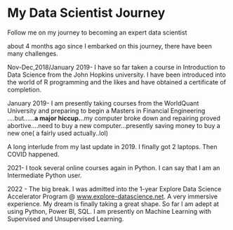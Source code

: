 # My Data Scientist Journey
Follow me on my journey to becoming an expert data scientist

about 4 months ago since I embarked on this journey, there have been many challenges. 

Nov-Dec,2018/January 2019-  I have so far taken a course in Introduction to Data Science from the John Hopkins  university. I have been introduced into the world of R programming and the likes and have obtained a certificate of completion. 

January 2019-   I am presently taking courses from the WorldQuant University and preparing to begin a Masters in Financial Engineering
....but......**a major hiccup.**..my computer broke down and repairing proved abortive....need to buy a new computer...presently saving money to buy a new one( a fairly used actually..lol)

A long interlude from my last update in 2019. I finally got 2 laptops. Then COVID happened. 

2021- I took several online courses again in Python. I can say that I am an Intermediate Python user.

2022 - The big break. I was admitted into the 1-year Explore Data Science Accelerator Program @ www.explore-datascience.net. A very immersive experience.
My dream is finally taking a great shape. So far I am adept at using Python, Power BI, SQL. I am presently on Machine Learning with Supervised and Unsupervised Learning. 
